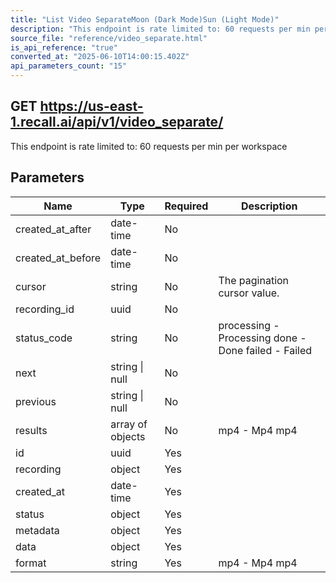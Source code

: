 ```yaml
---
title: "List Video SeparateMoon (Dark Mode)Sun (Light Mode)"
description: "This endpoint is rate limited to: 60 requests per min per workspace"
source_file: "reference/video_separate.html"
is_api_reference: "true"
converted_at: "2025-06-10T14:00:15.402Z"
api_parameters_count: "15"
---
```

## GET https://us-east-1.recall.ai/api/v1/video_separate/

This endpoint is rate limited to: 60 requests per min per workspace

## Parameters

| Name | Type | Required | Description |
| --- | --- | --- | --- |
| created_at_after | date-time | No |  |
| created_at_before | date-time | No |  |
| cursor | string | No | The pagination cursor value. |
| recording_id | uuid | No |  |
| status_code | string | No | processing - Processing done - Done failed - Failed |
| next | string \| null | No |  |
| previous | string \| null | No |  |
| results | array of objects | No | mp4 - Mp4  mp4 |
| id | uuid | Yes |  |
| recording | object | Yes |  |
| created_at | date-time | Yes |  |
| status | object | Yes |  |
| metadata | object | Yes |  |
| data | object | Yes |  |
| format | string | Yes | mp4 - Mp4  mp4 |
